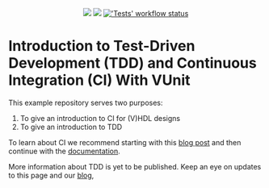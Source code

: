 <p align="center">
  <a title="Site" href="https://vunit.github.io"><img src="https://img.shields.io/website.svg?label=vunit.github.io&longCache=true&style=flat-square&url=http%3A%2F%2Fvunit.github.io%2Findex.html"></a><!--
  -->
  <a title="Join the chat at https://gitter.im/VUnit/vunit" href="https://gitter.im/VUnit/vunit"><img src="https://img.shields.io/badge/chat-on%20gitter-4db797.svg?longCache=true&style=flat-square&logo=gitter&logoColor=e8ecef"></a><!--
  -->
  <a title="'Tests' workflow status" href="https://github.com/VUnit/tdd-intro/actions?query=workflow%3ATests"><img alt="'Tests' workflow status" src="https://img.shields.io/github/workflow/status/VUnit/tdd-intro/Tests?longCache=true&style=flat-square&label=Tests&logo=github"></a>
</p>

# Introduction to Test-Driven Development (TDD) and Continuous Integration (CI) With VUnit

This example repository serves two purposes:

1. To give an introduction to CI for (V)HDL designs
2. To give an introduction to TDD

To learn about CI we recommend starting with this [blog post](http://vunit.github.io/blog/2020_08_12_continuous_integration_with_vunit_action_in_10_lines_of_code.html) and then continue with the [documentation](http://vunit.github.io/ci/intro.html).

More information about TDD is yet to be published. Keep an eye on updates to this page and our [blog](http://vunit.github.io/blog/index.html),
